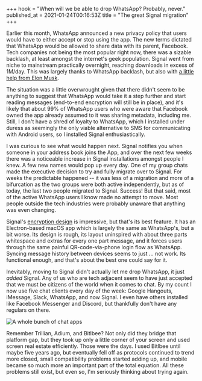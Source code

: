 +++
hook = "When will we be able to drop WhatsApp? Probably, never."
published_at = 2021-01-24T00:16:53Z
title = "The great Signal migration"
+++

Earlier this month, WhatsApp announced a new privacy policy that users would have to either accept or stop using the app. The new terms dictated that WhatsApp would be allowed to share data with its parent, Facebook. Tech companies not being the most popular right now, there was a sizable backlash, at least amongst the internet's geek population. Signal went from niche to mainstream practically overnight, reaching downloads in excess of 1M/day. This was largely thanks to WhatsApp backlash, but also with [a little help from Elon Musk](https://twitter.com/elonmusk/status/1347165127036977153).

The situation was a little overwrought given that there didn't seem to be anything to suggest that WhatsApp would take it a step further and start reading messages (end-to-end encryption will still be in place), and it's likely that about 99% of WhatsApp users who were aware that Facebook owned the app already assumed to it was sharing metadata, including me. Still, I don't have a shred of loyalty to WhatsApp, which I installed under duress as seemingly the only viable alternative to SMS for communicating with Android users, so I installed Signal enthusiastically.

I was curious to see what would happen next. Signal notifies you when someone in your address book joins the App, and over the next few weeks there was a noticeable increase in Signal installations amongst people I knew. A few new names would pop up every day. One of my group chats made the executive decision to try and fully migrate over to Signal. For weeks the predictable happened -- it was less of a migration and more of a bifurcation as the two groups were both active independently, but as of today, the last two people migrated to Signal. Success! But that said, most of the active WhatsApp users I know made no attempt to move. Most people outside the tech industries were probably unaware that anything was even changing.

Signal's [encryption design](https://signal.org/docs/) is impressive, but that's its best feature. It has an Electron-based macOS app which is largely the same as WhatsApp's, but a bit worse. Its design is rough, its layout uninspired with about three parts whitespace and extras for every one part message, and it forces users through the same painful QR-code-via-phone login flow as WhatsApp. Syncing message history between devices seems to just ... not work. Its functional enough, and that's about the best one could say for it.

Inevitably, moving to Signal didn't actually let me drop WhatsApp, it just _added_ Signal. Any of us who are tech adjacent seem to have just accepted that we must be citizens of the world when it comes to chat. By my count I now use five chat clients every day of the week: Google Hangouts, iMessage, Slack, WhatsApp, and now Signal. I even have others installed like Facebook Messenger and Discord, but thankfully don't have any regulars on there.

![A whole bunch of chat apps](/assets/images/fragments/signal-migration/chat-apps.png)

Remember Trillian, Adium, and Bitlbee? Not only did they bridge that platform gap, but they took up only a little corner of your screen and used screen real estate efficiently. Those were the days. I used Bitlbee until maybe five years ago, but eventually fell off as protocols continued to trend more closed, small compatibility problems started adding up, and mobile became so much more an important part of the total equation. All these problems still exist, but even so, I'm seriously thinking about trying again.
